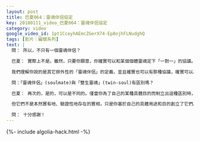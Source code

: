 ```yaml
---
layout: post
title: 巴夏064：靈魂伴侶協定
key: 20180111_video_巴夏064：靈魂伴侶協定
category: video
google_video_id: 1pt1CceyhAEmcZGerX74-Ep8ojhFLNudghQ
tags: [影片｜編號系列]
text: |
  問： 所以，不只有一個靈魂伴侶？

  巴夏： 實際上不是。雖然，只要你願意，你確實可以和某個個體靈魂定下「一對一」的協議。雖然人們可以那樣做，它並不代表「靈魂伴侶」這個概念的全部。在任何時刻與你互動之人，在那一時刻與你互動的最重要的人，在那一刻，他就是你的靈魂伴侶，無論那人是誰，或互動的目的是什麼。

  我們理解你說的是其它排外性的「靈魂伴侶」的定義，並且確實也可以有那種協議，確實可以。我們只是說那不是「靈魂伴侶」唯一的定義。

  問：「靈魂伴侶」(soulmate)與「雙生靈魂」(twin-soul)有區別嗎？

  巴夏： 再次的，是的，可以是不同的。僅當你為了自己的某種具體目的而制立出這種區別時，而它們是比較靈活無礙的。並不是那些區別本然實有，而是你由於自己的反映性目的而創立出這些區別，因為那些區別對你來說具有某種意義，因為你賦予它們意義這樣，它們反映回給你一些東西，作為一種象徵或符號，作為一種幫助你實踐某個具體觀念的工具。

  但它們不是本然實有地、驗證性地存在的實相，只是你基於自己的具體用途和目的創立了它們。

  問： 十分感謝！
---
```


{%- include algolia-hack.html -%}
